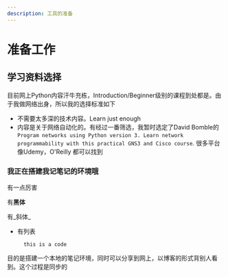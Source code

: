 ```yaml
---
description: 工具的准备
---
```


# 准备工作

## 学习资料选择

目前网上Python内容汗牛充栋，Introduction/Beginner级别的课程到处都是。由于我做网络出身，所以我的选择标准如下

* 不需要太多深的技术内容。Learn just enough
* 内容是关于网络自动化的。有经过一番筛选，我暂时选定了David Bomble的 `Program networks using Python version 3. Learn network programmability with this practical GNS3 and Cisco course`. 很多平台像Udemy，O'Reilly 都可以找到

### 我正在搭建我记笔记的环境哦

有一点厉害

有**黑体**

有_斜体_

*   有列表

    ```
      this is a code
    ```

目的是搭建一个本地的笔记环境，同时可以分享到网上，以博客的形式背别人看到。这个过程是同步的
